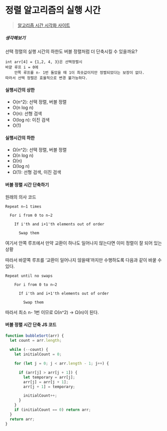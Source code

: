# 정렬 알고리즘의 실행 시간
> [알고리즘 시간 시각화 사이트](https://www.cs.usfca.edu/~galles/visualization/ComparisonSort.html)

##### 생각해보기
선택 정렬의 실행 시간의 하한도 버블 정렬처럼 더 단축시킬 수 있을까요?

```
int arr[4] = {1,2, 4, 3}은 선택정렬시
바깥 루프 i = 0에
    안쪽 루프를 n- 1번 돌았을 때 1이 최솟값이지만 정렬되었다는 보장이 없다. 
따라서 선택 정렬은 효율적으로 변경 불가능하다.
```
#### 실행시간의 상한

- O(n^2): 선택 정렬, 버블 정렬
- O(n log n)
- O(n): 선형 검색
- O(log n): 이진 검색
- O(1)


#### 실행시간의 하한

- Ω(n^2): 선택 정렬, 버블 정렬
- Ω(n log n)
- Ω(n)
- Ω(log n)
- Ω(1): 선형 검색, 이진 검색

#### 버블 정렬 시간 단축하기 

원래의 의사 코드 
```
Repeat n–1 times

  For i from 0 to n–2

    If i'th and i+1'th elements out of order

      Swap them
```
여기서 안쪽 루프에서 만약 교환이 하나도 일어나지 않는다면 이미 정렬이 잘 되어 있는 상황

따라서 바깥쪽 루프를 ‘교환이 일어나지 않을때’까지만 수행하도록 다음과 같이 바꿀 수 있다.
```
Repeat until no swaps

    For i from 0 to n–2

      If i'th and i+1'th elements out of order

        Swap them
```
따라서 최소 n- 1번 이므로 Ω(n^2) -> Ω(n)이 된다. 

#### 버블 정렬 시간 단축 JS 코드

``` javascript
function bubbleSort(arr) {
  let count = arr.length;
  
  while (--count) {
    let initialCount = 0;

    for (let j = 0; j < arr.length - 1; j++) {

      if (arr[j] > arr[j + 1]) {
        let temporary = arr[j];
        arr[j] = arr[j + 1];
        arr[j + 1] = temporary;

        initialCount++;
      }
    }
    if (initialCount == 0) return arr;
  }
  return arr;
}
```